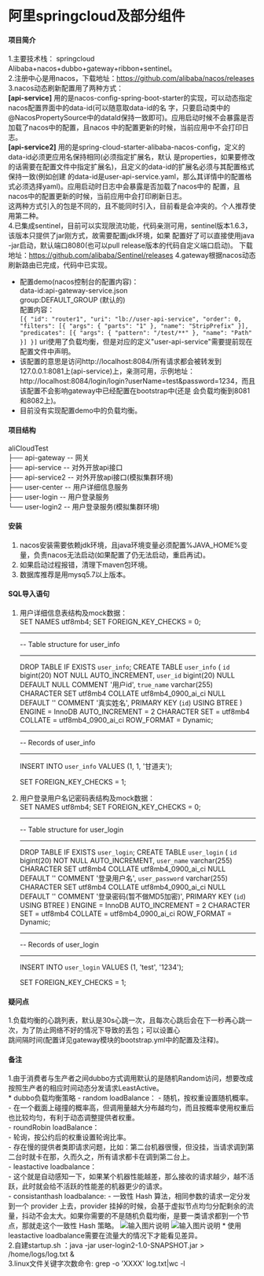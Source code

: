 # 阿里springcloud及部分组件
 
#### 项目简介
1.主要技术栈：   springcloud Alibaba+nacos+dubbo+gateway+ribbon+sentinel。  
2.注册中心是用nacos，下载地址：https://github.com/alibaba/nacos/releases  
3.nacos动态刷新配置用了两种方式：  
    **[api-service]** 用的是nacos-config-spring-boot-starter的实现，可以动态指定nacos配置界面中的data-id(可以随意取data-id的名
        字，只要启动类中的@NacosPropertySource中的dataId保持一致即可)。应用启动时候不会暴露是否加载了nacos中的配置，且nacos
        中的配置更新的时候，当前应用中不会打印日志。  
    **[api-service2]** 用的是spring-cloud-starter-alibaba-nacos-config，定义的data-id必须更应用名保持相同(必须指定扩展名，默认
        是properties，如果要修改的话需要在配置文件中指定扩展名)，且定义的data-id的扩展名必须与其配置格式保持一致(例如创建
        的data-id是user-api-service.yaml，那么其详情中的配置格式必须选择yaml)。应用启动时日志中会暴露是否加载了nacos中的
        配置，且nacos中的配置更新的时候，当前应用中会打印刷新日志。  
    这两种方式引入的包是不同的，且不能同时引入，目前看是会冲突的。个人推荐使用第二种。  
4.已集成sentinel，目前可以实现限流功能，代码亲测可用，sentinel版本1.6.3，该版本只提供了jar刚方式，故需要配置jdk环境，如果
    配置好了可以直接使用java -jar启动，默认端口8080(也可以pull release版本的代码自定义端口启动)。
    下载地址：https://github.com/alibaba/Sentinel/releases
4.gateway根据nacos动态刷新路由已完成，代码中已实现。  
* 配置demo(nacos控制台的配置内容)：  
    data-id:api-gateway-service.json  
    group:DEFAULT_GROUP    (默认的)  
    配置内容：  
    `[{
     	"id": "router1",
     	"uri": "lb://user-api-service",
     	"order": 0,
     	"filters": [{
              "args": {
                 "parts": "1"
             },
             "name": "StripPrefix"
         }],
     	"predicates": [{
     		"args": {
     			"pattern": "/test/**"
     		},
     		"name": "Path"
     	}]
     }]`
     uri使用了负载均衡，但是对应的定义"user-api-service"需要提前现在配置文件中声明。
* 该配置的意思是访问http://localhost:8084/所有请求都会被转发到127.0.0.1:8081上(api-service)上，亲测可用，示例地址：
    http://localhost:8084/login/login?userName=test&password=1234，而且该配置不会影响gateway中已经配置在bootstrap中(还是
    会负载均衡到8081和8082上)。  
* 目前没有实现配置demo中的负载均衡。  
    
#### 项目结构
aliCloudTest  
├── api-gateway      -- 网关  
├── api-service      -- 对外开放api接口  
├── api-service2     -- 对外开放api接口(模拟集群环境)  
├── user-center      -- 用户详细信息服务  
├── user-login       -- 用户登录服务  
└── user-login2      -- 用户登录服务(模拟集群环境)  

#### 安装

1.  nacos安装需要依赖jdk环境，且java环境变量必须配置%JAVA_HOME%变量，负责nacos无法启动(如果配置了仍无法启动，重启再试)。
2.  如果启动过程报错，清理下maven包环境。
3.  数据库推荐是用mysq5.7以上版本。

#### SQL导入语句

1.  用户详细信息表结构及mock数据：  
    SET NAMES utf8mb4;
    SET FOREIGN_KEY_CHECKS = 0;
    
    -- ----------------------------
    -- Table structure for user_info
    -- ----------------------------
    DROP TABLE IF EXISTS `user_info`;
    CREATE TABLE `user_info`  (
      `id` bigint(20) NOT NULL AUTO_INCREMENT,
      `user_id` bigint(20) NULL DEFAULT NULL COMMENT '用户id',
      `true_name` varchar(255) CHARACTER SET utf8mb4 COLLATE utf8mb4_0900_ai_ci NULL DEFAULT '' COMMENT '真实姓名',
      PRIMARY KEY (`id`) USING BTREE
    ) ENGINE = InnoDB AUTO_INCREMENT = 2 CHARACTER SET = utf8mb4 COLLATE = utf8mb4_0900_ai_ci ROW_FORMAT = Dynamic;
    
    -- ----------------------------
    -- Records of user_info
    -- ----------------------------
    INSERT INTO `user_info` VALUES (1, 1, '甘道夫');
    
    SET FOREIGN_KEY_CHECKS = 1;

2.  用户登录用户名记密码表结构及mock数据：   
    SET NAMES utf8mb4;
    SET FOREIGN_KEY_CHECKS = 0;
    
    -- ----------------------------
    -- Table structure for user_login
    -- ----------------------------
    DROP TABLE IF EXISTS `user_login`;
    CREATE TABLE `user_login`  (
      `id` bigint(20) NOT NULL AUTO_INCREMENT,
      `user_name` varchar(255) CHARACTER SET utf8mb4 COLLATE utf8mb4_0900_ai_ci NULL DEFAULT '' COMMENT '登录用户名',
      `user_password` varchar(255) CHARACTER SET utf8mb4 COLLATE utf8mb4_0900_ai_ci NULL DEFAULT '' COMMENT '登录密码(暂不做MD5加密)',
      PRIMARY KEY (`id`) USING BTREE
    ) ENGINE = InnoDB AUTO_INCREMENT = 2 CHARACTER SET = utf8mb4 COLLATE = utf8mb4_0900_ai_ci ROW_FORMAT = Dynamic;
    
    -- ----------------------------
    -- Records of user_login
    -- ----------------------------
    INSERT INTO `user_login` VALUES (1, 'test', '1234');
    
    SET FOREIGN_KEY_CHECKS = 1;

#### 疑问点
1.负载均衡的心跳列表，默认是30s心跳一次，且每次心跳后会在下一秒再心跳一次，为了防止网络不好的情况下导致的丢包；可以设置心  
跳间隔时间(配置详见gateway模块的bootstrap.yml中的配置及注释)。

#### 备注
1.由于消费者与生产者之间dubbo方式调用默认的是随机Random访问，想要改成按照生产者的相应时间动态分发请求LeastActive。  
    * dubbo负载均衡策略
        - random loadBalance：
            - 随机，按权重设置随机概率。  
            - 在一个截面上碰撞的概率高，但调用量越大分布越均匀，而且按概率使用权重后也比较均匀，有利于动态调整提供者权重。  
        - roundRobin loadBalance：  
            - 轮询，按公约后的权重设置轮询比率。  
            - 存在慢的提供者类即请求问题，比如：第二台机器很慢，但没挂，当请求调到第二台时就卡在那，久而久之，所有请求都卡在调到第二台上。    
        - leastactive loadbalance：  
            - 这个就是自动感知一下，如果某个机器性能越差，那么接收的请求越少，越不活跃，此时就会给不活跃的性能差的机器更少的请求。  
        - consistanthash loadbalance:
            - 一致性 Hash 算法，相同参数的请求一定分发到一个 provider 上去，provider 挂掉的时候，会基于虚拟节点均匀分配剩余的流量，抖动不会太大。如果你需要的不是随机负载均衡，是要一类请求都到一个节点，那就走这个一致性 Hash 策略。
![输入图片说明](https://images.gitee.com/uploads/images/2019/1024/123109_c3e6c9ec_2104538.png "1.png")
![输入图片说明](https://images.gitee.com/uploads/images/2019/1024/123120_1aea5ac1_2104538.png "2.png")
    * 使用leastactive loadbalance需要在流量大的情况下才能看见差异。  
2.自建startup.sh ：java -jar user-login2-1.0-SNAPSHOT.jar > /home/logs/log.txt &   
3.linux文件关键字次数命令: grep -o 'XXXX' log.txt|wc -l 